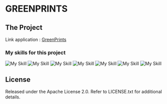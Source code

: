 # GREENPRINTS

## The Project

Link application : [GreenPrints](https://greenprints.netlify.app/)

### My skills for this project

![My Skill](https://skillicons.dev/icons?i=html)
![My Skill](https://skillicons.dev/icons?i=css)
![My Skill](https://skillicons.dev/icons?i=js)
![My Skill](https://skillicons.dev/icons?i=tailwind)
![My Skill](https://skillicons.dev/icons?i=react)
![My Skill](https://skillicons.dev/icons?i=nodejs)
![My Skill](https://skillicons.dev/icons?i=git)

## License

Released under the Apache License 2.0. Refer to LICENSE.txt for additional details.
